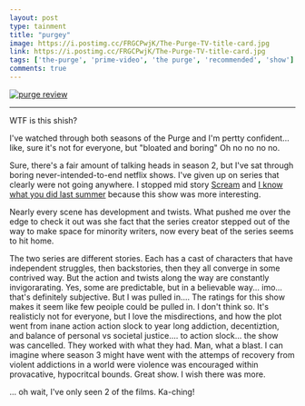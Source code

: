 ```yaml
---
layout: post
type: tainment
title: "purgey"
image: https://i.postimg.cc/FRGCPwjK/The-Purge-TV-title-card.jpg
link: https://i.postimg.cc/FRGCPwjK/The-Purge-TV-title-card.jpg
tags: ['the-purge', 'prime-video', 'the purge', 'recommended', 'show']
comments: true
---
```


[![purge review](https://i.postimg.cc/WzfPFdzT/Screenshot-2021-11-04-221253.png)](https://i.postimg.cc/WzfPFdzT/Screenshot-2021-11-04-221253.png)

---

WTF is this shish?

I've watched through both seasons of the Purge and I'm pertty confident... like, sure it's not for everyone, but "bloated and boring" Oh no no no no.

Sure, there's a fair amount of talking heads in season 2, but I've sat through boring never-intended-to-end netflix shows. I've given up on series that clearly were not going anywhere.  I stopped mid story [Scream](https://en.wikipedia.org/wiki/Scream_(TV_series)) and [I know what you did last summer](https://en.wikipedia.org/wiki/I_Know_What_You_Did_Last_Summer_(TV_series)) because this show was more interesting.

Nearly every scene has development and twists.  What pushed me over the edge to check it out was she fact that the series creator stepped out of the way to make space for minority writers, now every beat of the series seems to hit home.  

The two series are different stories. Each has a cast of characters that have independent struggles, then backstories, then they all converge in some contrived way.  But the action and twists along the way are constantly invigorarating.  Yes, some are predictable, but in a believable way... imo... that's definitely subjective.  But I was pulled in.... The ratings for this show makes it seem like few peoiple could be pulled in.  I don't think so.  It's realisticly not for everyone, but I love the misdirections, and how the plot went from inane action action slock to year long addiction, decentiztion, and balance of personal vs societal justice.... to action slock... the show was cancelled.  They worked with what they had.  Man, what a blast.  I can imagine where season 3 might have went with the attemps of recovery from violent addictions in a world were violence was encouraged within provacative, hypocritcal bounds.  Great show.  I wish there was more.

... oh wait, I've only seen 2 of the films.  Ka-ching!
